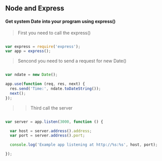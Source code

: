 Node and Express
----------------

#### Get system Date into your program using express()

>First you need to call the express()

```javascript

var express = require('express');
var app = express();

```

> Sencond you need to send a request for new Date()

```javascript

var ndate = new Date();

app.use(function (req, res, next) {
  res.send('Time:', ndate.toDateString());
  next();
});

```
>> Third call the server

```javascript

var server = app.listen(3000, function () {

  var host = server.address().address;
  var port = server.address().port;

  console.log('Example app listening at http://%s:%s', host, port);

});

```
